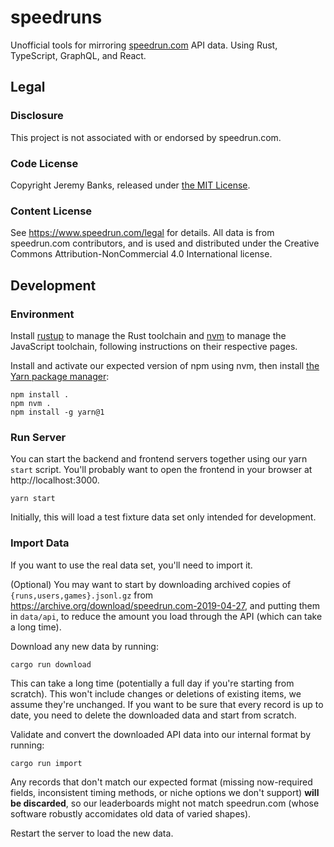 # speedruns

Unofficial tools for mirroring [speedrun.com](https://www.speedrun.com/) API data. Using Rust, TypeScript, GraphQL, and React.

## Legal

### Disclosure

This project is not associated with or endorsed by speedrun.com.

### Code License

Copyright Jeremy Banks, released under [the MIT License](./LICENSE).

### Content License

See <https://www.speedrun.com/legal> for details. All data is from speedrun.com
contributors, and is used and distributed under the Creative Commons
Attribution-NonCommercial 4.0 International license.

## Development

### Environment

Install [rustup](https://rustup.rs/) to manage the Rust toolchain and [nvm](https://github.com/nvm-sh/nvm) to manage the JavaScript toolchain, following instructions on their respective pages.

Install and activate our expected version of npm using nvm, then install [the Yarn package manager](https://yarnpkg.com/):

```
npm install .
npm nvm .
npm install -g yarn@1
```

### Run Server

You can start the backend and frontend servers together using our yarn `start` script. You'll probably want to open the frontend in your browser at http://localhost:3000.

```
yarn start
```

Initially, this will load a test fixture data set only intended for development.

### Import Data

If you want to use the real data set, you'll need to import it.

(Optional) You may want to start by downloading archived copies of `{runs,users,games}.jsonl.gz` from
https://archive.org/download/speedrun.com-2019-04-27, and putting them in `data/api`, to reduce the amount you load through the API (which can take a long time).

Download any new data by running:

```
cargo run download
```

This can take a long time (potentially a full day if you're starting from scratch). This won't include changes or deletions of existing items, we assume they're unchanged. If you want to be sure that every record is up to date, you need to delete the downloaded data and start from scratch.

Validate and convert the downloaded API data into our internal format by running:

```
cargo run import
```

Any records that don't match our expected format (missing now-required fields, inconsistent timing methods, or niche options we don't support) **will be discarded**, so our leaderboards might not match speedrun.com (whose software robustly accomidates old data of varied shapes).

Restart the server to load the new data.
